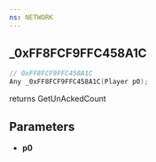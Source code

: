 ```yaml
---
ns: NETWORK
---
```

## _0xFF8FCF9FFC458A1C

```c
// 0xFF8FCF9FFC458A1C
Any _0xFF8FCF9FFC458A1C(Player p0);
```

returns GetUnAckedCount

## Parameters
* **p0**

